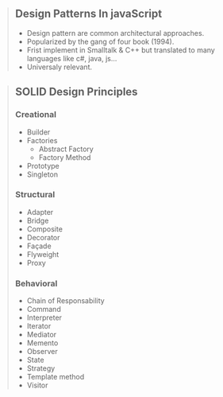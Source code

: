 >## Design Patterns In javaScript
>
> - Design pattern are common architectural approaches.
> - Popularized by the gang of four book (1994).
> - Frist implement in Smalltalk & C++ but translated to many languages like c#, java, js...
> - Universaly relevant.

>## SOLID Design Principles
>### Creational
> - Builder
> - Factories
>   - Abstract Factory
>   - Factory Method
> - Prototype
> - Singleton
>### Structural
> - Adapter
> - Bridge
> - Composite
> - Decorator
> - Façade
> - Flyweight
> - Proxy
>### Behavioral
> - Chain of Responsability
> - Command
> - Interpreter
> - Iterator
> - Mediator
> - Memento
> - Observer
> - State
> - Strategy
> - Template method
> - Visitor